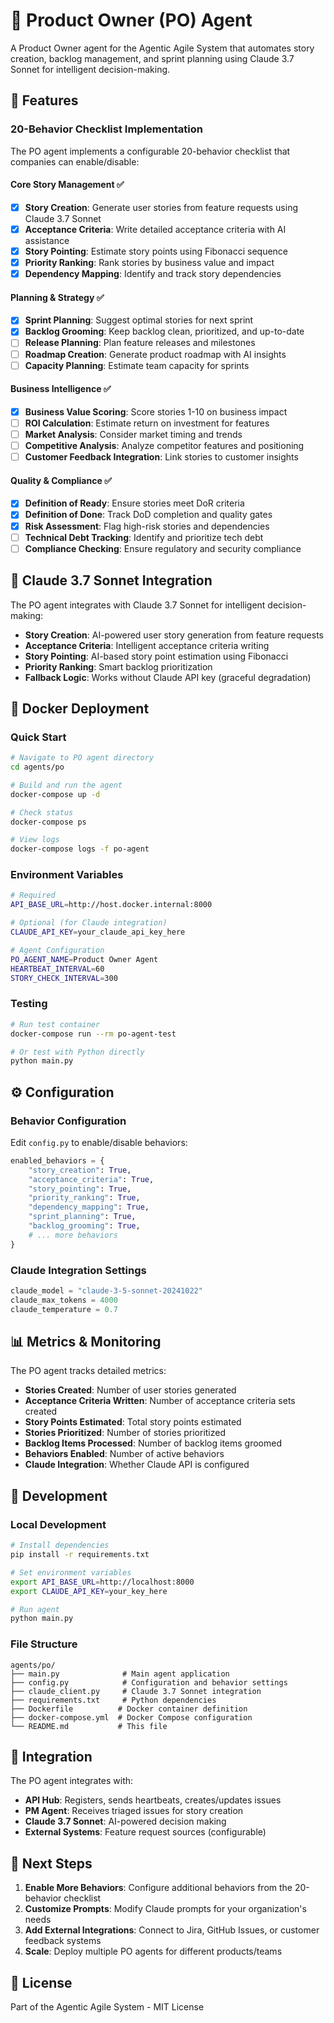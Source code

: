 # 🎯 Product Owner (PO) Agent

A Product Owner agent for the Agentic Agile System that automates story creation, backlog management, and sprint planning using Claude 3.7 Sonnet for intelligent decision-making.

## 🚀 Features

### **20-Behavior Checklist Implementation**
The PO agent implements a configurable 20-behavior checklist that companies can enable/disable:

#### **Core Story Management** ✅
- [x] **Story Creation**: Generate user stories from feature requests using Claude 3.7 Sonnet
- [x] **Acceptance Criteria**: Write detailed acceptance criteria with AI assistance
- [x] **Story Pointing**: Estimate story points using Fibonacci sequence
- [x] **Priority Ranking**: Rank stories by business value and impact
- [x] **Dependency Mapping**: Identify and track story dependencies

#### **Planning & Strategy** ✅
- [x] **Sprint Planning**: Suggest optimal stories for next sprint
- [x] **Backlog Grooming**: Keep backlog clean, prioritized, and up-to-date
- [ ] **Release Planning**: Plan feature releases and milestones
- [ ] **Roadmap Creation**: Generate product roadmap with AI insights
- [ ] **Capacity Planning**: Estimate team capacity for sprints

#### **Business Intelligence** ✅
- [x] **Business Value Scoring**: Score stories 1-10 on business impact
- [ ] **ROI Calculation**: Estimate return on investment for features
- [ ] **Market Analysis**: Consider market timing and trends
- [ ] **Competitive Analysis**: Analyze competitor features and positioning
- [ ] **Customer Feedback Integration**: Link stories to customer insights

#### **Quality & Compliance** ✅
- [x] **Definition of Ready**: Ensure stories meet DoR criteria
- [x] **Definition of Done**: Track DoD completion and quality gates
- [x] **Risk Assessment**: Flag high-risk stories and dependencies
- [ ] **Technical Debt Tracking**: Identify and prioritize tech debt
- [ ] **Compliance Checking**: Ensure regulatory and security compliance

## 🤖 Claude 3.7 Sonnet Integration

The PO agent integrates with Claude 3.7 Sonnet for intelligent decision-making:

- **Story Creation**: AI-powered user story generation from feature requests
- **Acceptance Criteria**: Intelligent acceptance criteria writing
- **Story Pointing**: AI-based story point estimation using Fibonacci
- **Priority Ranking**: Smart backlog prioritization
- **Fallback Logic**: Works without Claude API key (graceful degradation)

## 🐳 Docker Deployment

### **Quick Start**
```bash
# Navigate to PO agent directory
cd agents/po

# Build and run the agent
docker-compose up -d

# Check status
docker-compose ps

# View logs
docker-compose logs -f po-agent
```

### **Environment Variables**
```bash
# Required
API_BASE_URL=http://host.docker.internal:8000

# Optional (for Claude integration)
CLAUDE_API_KEY=your_claude_api_key_here

# Agent Configuration
PO_AGENT_NAME=Product Owner Agent
HEARTBEAT_INTERVAL=60
STORY_CHECK_INTERVAL=300
```

### **Testing**
```bash
# Run test container
docker-compose run --rm po-agent-test

# Or test with Python directly
python main.py
```

## ⚙️ Configuration

### **Behavior Configuration**
Edit `config.py` to enable/disable behaviors:

```python
enabled_behaviors = {
    "story_creation": True,
    "acceptance_criteria": True,
    "story_pointing": True,
    "priority_ranking": True,
    "dependency_mapping": True,
    "sprint_planning": True,
    "backlog_grooming": True,
    # ... more behaviors
}
```

### **Claude Integration Settings**
```python
claude_model = "claude-3-5-sonnet-20241022"
claude_max_tokens = 4000
claude_temperature = 0.7
```

## 📊 Metrics & Monitoring

The PO agent tracks detailed metrics:

- **Stories Created**: Number of user stories generated
- **Acceptance Criteria Written**: Number of acceptance criteria sets created
- **Story Points Estimated**: Total story points estimated
- **Stories Prioritized**: Number of stories prioritized
- **Backlog Items Processed**: Number of backlog items groomed
- **Behaviors Enabled**: Number of active behaviors
- **Claude Integration**: Whether Claude API is configured

## 🔧 Development

### **Local Development**
```bash
# Install dependencies
pip install -r requirements.txt

# Set environment variables
export API_BASE_URL=http://localhost:8000
export CLAUDE_API_KEY=your_key_here

# Run agent
python main.py
```

### **File Structure**
```
agents/po/
├── main.py              # Main agent application
├── config.py            # Configuration and behavior settings
├── claude_client.py     # Claude 3.7 Sonnet integration
├── requirements.txt     # Python dependencies
├── Dockerfile          # Docker container definition
├── docker-compose.yml  # Docker Compose configuration
└── README.md           # This file
```

## 🔗 Integration

The PO agent integrates with:

- **API Hub**: Registers, sends heartbeats, creates/updates issues
- **PM Agent**: Receives triaged issues for story creation
- **Claude 3.7 Sonnet**: AI-powered decision making
- **External Systems**: Feature request sources (configurable)

## 🚀 Next Steps

1. **Enable More Behaviors**: Configure additional behaviors from the 20-behavior checklist
2. **Customize Prompts**: Modify Claude prompts for your organization's needs
3. **Add External Integrations**: Connect to Jira, GitHub Issues, or customer feedback systems
4. **Scale**: Deploy multiple PO agents for different products/teams

## 📝 License

Part of the Agentic Agile System - MIT License 